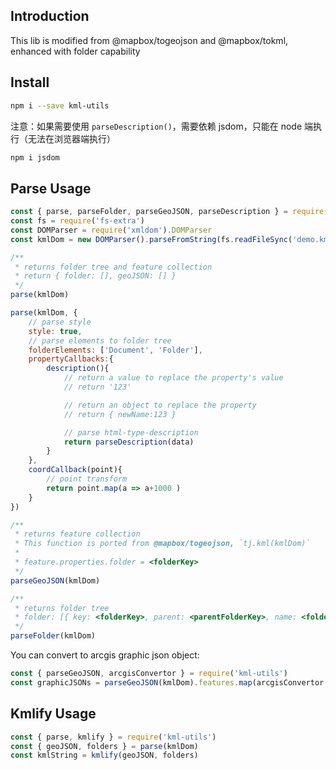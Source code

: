 ## Introduction

This lib is modified from @mapbox/togeojson and @mapbox/tokml, enhanced with folder capability

## Install

```bash
npm i --save kml-utils
```

注意：如果需要使用 `parseDescription()`，需要依赖 jsdom，只能在 node 端执行（无法在浏览器端执行）
```bash
npm i jsdom
```

## Parse Usage

```js
const { parse, parseFolder, parseGeoJSON, parseDescription } = require('kml-utils')
const fs = require('fs-extra')
const DOMParser = require('xmldom').DOMParser
const kmlDom = new DOMParser().parseFromString(fs.readFileSync('demo.kml', 'utf8'))

/**
 * returns folder tree and feature collection
 * return { folder: [], geoJSON: [] }
 */
parse(kmlDom)

parse(kmlDom, {
    // parse style
    style: true,
    // parse elements to folder tree
    folderElements: ['Document', 'Folder'],
    propertyCallbacks:{
        description(){
            // return a value to replace the property's value
            // return '123'

            // return an object to replace the property
            // return { newName:123 }

            // parse html-type-description
            return parseDescription(data)
        }
    },
    coordCallback(point){
        // point transform
        return point.map(a => a+1000 )
    }
})

/**
 * returns feature collection
 * This function is ported from @mapbox/togeojson, `tj.kml(kmlDom)`
 * 
 * feature.properties.folder = <folderKey>
 */
parseGeoJSON(kmlDom)

/**
 * returns folder tree
 * folder: [{ key: <folderKey>, parent: <parentFolderKey>, name: <folderName>, children: [] }]
 */
parseFolder(kmlDom)
```

You can convert to arcgis graphic json object:

```js
const { parseGeoJSON, arcgisConvertor } = require('kml-utils')
const graphicJSONs = parseGeoJSON(kmlDom).features.map(arcgisConvertor.graphicJSON)
```

## Kmlify Usage

```js
const { parse, kmlify } = require('kml-utils')
const { geoJSON, folders } = parse(kmlDom)
const kmlString = kmlify(geoJSON, folders)
```